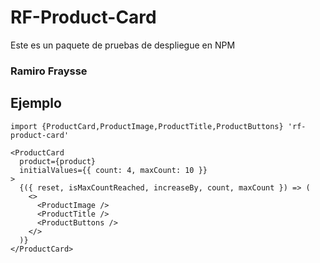 # RF-Product-Card

Este es un paquete de pruebas de despliegue en NPM

### Ramiro Fraysse

## Ejemplo

```
import {ProductCard,ProductImage,ProductTitle,ProductButtons} 'rf-product-card'
```

```
<ProductCard
  product={product}
  initialValues={{ count: 4, maxCount: 10 }}
>
  {({ reset, isMaxCountReached, increaseBy, count, maxCount }) => (
    <>
      <ProductImage />
      <ProductTitle />
      <ProductButtons />
    </>
  )}
</ProductCard>
```
